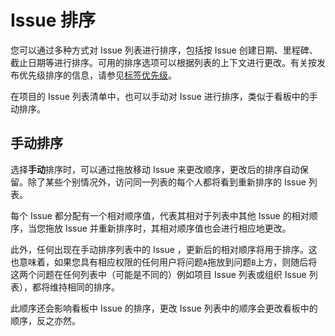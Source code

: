 # Issue 排序[](#Issue排序 "Permalink")

您可以通过多种方式对 Issue 列表进行排序，包括按 Issue 创建日期、里程碑、截止日期等进行排序。可用的排序选项可以根据列表的上下文进行更改。有关按发布优先级排序的信息，请参见[标签优先级](/docs/user/project/label#标记优先级)。

在项目的 Issue 列表清单中，也可以手动对 Issue 进行排序，类似于看板中的手动排序。

## 手动排序[](#manual-sorting "Permalink")

选择**手动**排序时，可以通过拖放移动 Issue 来更改顺序，更改后的排序自动保留。除了某些个别情况外，访问同一列表的每个人都将看到重新排序的 Issue 列表。

每个 Issue 都分配有一个相对顺序值，代表其相对于列表中其他 Issue 的相对顺序，当您拖放 Issue 并重新排序时，其相对顺序值也会进行相应地更改。

此外，任何出现在手动排序列表中的 Issue ，更新后的相对顺序将用于排序。这也意味着，如果您具有相应权限的任何用户将问题`A`拖放到问题`B`上方，则随后将这两个问题在任何列表中（可能是不同的）例如项目 Issue 列表或组织 Issue 列表），都将维持相同的排序。

此顺序还会影响看板中 Issue 的排序，更改 Issue 列表中的顺序会更改看板中的顺序，反之亦然。
